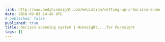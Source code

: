 ```yaml
---
link: http://www.andyhinesight.com/education/setting-up-a-horizon-scanning-system/
date: 2018-09-03 14:46 UTC
# published: false
published: true
title: horizon scanning system | Hinesight....for Foresight
tags: []
---
```



